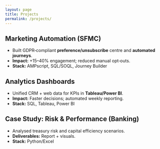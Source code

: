 ```yaml
---
layout: page
title: Projects
permalink: /projects/
---
```


## Marketing Automation (SFMC)
- Built GDPR‑compliant **preference/unsubscribe** centre and **automated journeys**.
- **Impact:** +15–40% engagement; reduced manual opt‑outs.
- **Stack:** AMPscript, SQL/SOQL, Journey Builder

## Analytics Dashboards
- Unified CRM + web data for KPIs in **Tableau/Power BI**.
- **Impact:** Faster decisions; automated weekly reporting.
- **Stack:** SQL, Tableau, Power BI

## Case Study: Risk & Performance (Banking)
- Analysed treasury risk and capital efficiency scenarios.
- **Deliverables:** Report + visuals.
- **Stack:** Python/Excel
